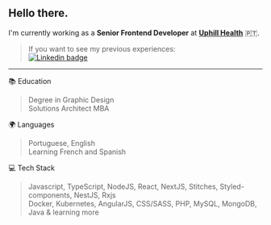 ## Hello there.

I'm currently working as a **Senior Frontend Developer** at [**Uphill Health**](https://uphillhealth.com) 🇵🇹.
<br />

> If you want to see my previous experiences:<br />
[![Linkedin badge](https://img.shields.io/badge/LinkedIn-recs182-informational?style=flat-square&logo=linkedin&logoColor=white&link=https://www.linkedin.com/in/recs182/)](https://www.linkedin.com/in/recs182/)

---

📚 Education
> Degree in Graphic Design <br />
> Solutions Architect MBA

🌍 Languages
> Portuguese, English <br />
> Learning French and Spanish

💻 Tech Stack
> Javascript, TypeScript, NodeJS, React, NextJS, Stitches, Styled-components, NestJS, Rxjs <br />
> Docker, Kubernetes, AngularJS, CSS/SASS, PHP, MySQL, MongoDB, Java & learning more

